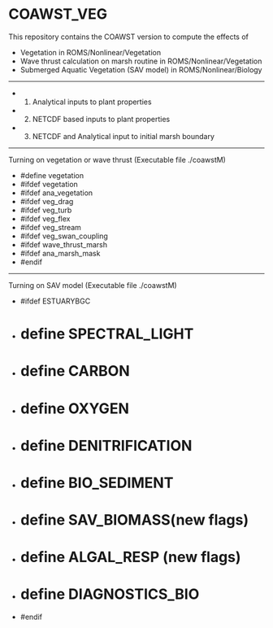 # COAWST_VEG
This repository contains the COAWST version to compute the effects of
* Vegetation in ROMS/Nonlinear/Vegetation 
* Wave thrust calculation on marsh routine in ROMS/Nonlinear/Vegetation
* Submerged Aquatic Vegetation (SAV model) in ROMS/Nonlinear/Biology

--------------------------------------------------
* 1) Analytical inputs to plant properties 
* 2) NETCDF based inputs to plant properties
* 3) NETCDF and Analytical input to initial marsh boundary

-------------------------------------------------
 Turning on vegetation or wave thrust (Executable file ./coawstM)  
* #define vegetation 
* #ifdef vegetation
*  #ifdef ana_vegetation 
*  #ifdef veg_drag
*  #ifdef veg_turb 
 *  #ifdef veg_flex
*  #ifdef veg_stream
*  #ifdef veg_swan_coupling 
*  #ifdef wave_thrust_marsh
*  #ifdef ana_marsh_mask 
* #endif 

------------------------------------------------
Turning on SAV model (Executable file ./coawstM) 
* #ifdef ESTUARYBGC 
* # define SPECTRAL_LIGHT 
* # define CARBON
* # define OXYGEN
* # define DENITRIFICATION
* # define BIO_SEDIMENT
* # define SAV_BIOMASS(new flags)
* # define ALGAL_RESP (new flags) 
* # define DIAGNOSTICS_BIO
* #endif

